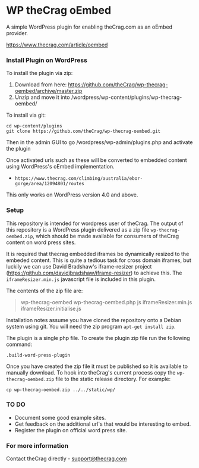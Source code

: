 # WP theCrag oEmbed #

A simple WordPress plugin for enabling theCrag.com as an oEmbed provider.

https://www.thecrag.com/article/oembed

### Install Plugin on WordPress ###

To install the plugin via zip:

1) Download from here: https://github.com/theCrag/wp-thecrag-oembed/archive/master.zip
2) Unzip and move it into /wordpress/wp-content/plugins/wp-thecrag-oembed/

To install via git:

```
cd wp-content/plugins
git clone https://github.com/theCrag/wp-thecrag-oembed.git
```

Then in the admin GUI to go /wordpress/wp-admin/plugins.php and activate the plugin

Once activated urls such as these will be converted to embedded content using WordPress's oEmbed implementation.

 * `https://www.thecrag.com/climbing/australia/ebor-gorge/area/12094801/routes`


This only works on WordPress version 4.0 and above.


### Setup ###

This repository is intended for wordpress user of theCrag. The output of this repository is a WordPress plugin delivered as a zip file `wp-thecrag-oembed.zip`, which should be made available for consumers of theCrag content on word press sites.

It is required that thecrag embedded iframes be dynamically resized to the embeded content. This is quite a tedious task for cross domain iframes, but luckily we can use David Bradshaw's iframe-resizer project (https://github.com/davidjbradshaw/iframe-resizer) to achieve this. The `iframeResizer.min.js` javascript file is included in this plugin.

The contents of the zip file are:
> wp-thecrag-oembed
>   wp-thecrag-oembed.php
>   js
>     iframeResizer.min.js
>     iframeResizer.initialise.js

Installation notes assume you have cloned the repository onto a Debian system using git. You will need the zip program `apt-get install zip`.

The plugin is a single php file. To create the plugin zip file run the following command:

`.build-word-press-plugin`

Once you have created the zip file it must be published so it is available to manually download. To hook into theCrag's current process copy the `wp-thecrag-oembed.zip` file to the static release directory. For example:

`cp wp-thecrag-oembed.zip ../../static/wp/`

### TO DO ###

  * Document some good example sites.
  * Get feedback on the additional url's that would be interesting to embed.
  * Register the plugin on official word press site.

### For more information ###

Contact theCrag directly - support@thecrag.com
